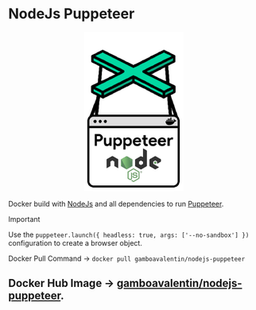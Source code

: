 # NodeJs Puppeteer

<div align="center">
  <img width="200"
    src="/assets/Logo.png">
</div>

Docker build with [NodeJs](https://hub.docker.com/_/node) and all dependencies to run [Puppeteer](https://pptr.dev/).

> [!IMPORTANT]
> Use the `puppeteer.launch({ headless: true, args: ['--no-sandbox'] }) ` configuration to create a browser object.

Docker Pull Command → `docker pull gamboavalentin/nodejs-puppeteer`

## Docker Hub Image → [gamboavalentin/nodejs-puppeteer](https://hub.docker.com/r/gamboavalentin/nodejs-puppeteer).